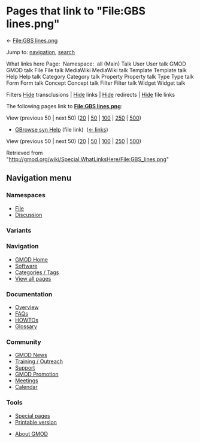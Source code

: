 <div id="mw-page-base" class="noprint">

</div>

<div id="mw-head-base" class="noprint">

</div>

<div id="content" class="mw-body" role="main">

<span id="top"></span>

<div id="mw-js-message" style="display:none;">

</div>



# <span dir="auto">Pages that link to "File:GBS lines.png"</span>

<div id="bodyContent">

<div id="contentSub">

← [File:GBS lines.png](/wiki/File:GBS_lines.png "File:GBS lines.png")

</div>

<div id="jump-to-nav" class="mw-jump">

Jump to: [navigation](#mw-navigation), [search](#p-search)

</div>

<div id="mw-content-text">

What links here Page:  Namespace:  all (Main) Talk User User talk GMOD
GMOD talk File File talk MediaWiki MediaWiki talk Template Template talk
Help Help talk Category Category talk Property Property talk Type Type
talk Form Form talk Concept Concept talk Filter Filter talk Widget
Widget talk

Filters
[Hide](/mediawiki/index.php?title=Special:WhatLinksHere/File:GBS_lines.png&hidetrans=1 "Special:WhatLinksHere/File:GBS lines.png")
transclusions \|
[Hide](/mediawiki/index.php?title=Special:WhatLinksHere/File:GBS_lines.png&hidelinks=1 "Special:WhatLinksHere/File:GBS lines.png")
links \|
[Hide](/mediawiki/index.php?title=Special:WhatLinksHere/File:GBS_lines.png&hideredirs=1 "Special:WhatLinksHere/File:GBS lines.png")
redirects \|
[Hide](/mediawiki/index.php?title=Special:WhatLinksHere/File:GBS_lines.png&hideimages=1 "Special:WhatLinksHere/File:GBS lines.png")
file links

The following pages link to **[File:GBS
lines.png](/wiki/File:GBS_lines.png "File:GBS lines.png")**:

View (previous 50 \| next 50)
([20](/mediawiki/index.php?title=Special:WhatLinksHere/File:GBS_lines.png&limit=20 "Special:WhatLinksHere/File:GBS lines.png")
\|
[50](/mediawiki/index.php?title=Special:WhatLinksHere/File:GBS_lines.png&limit=50 "Special:WhatLinksHere/File:GBS lines.png")
\|
[100](/mediawiki/index.php?title=Special:WhatLinksHere/File:GBS_lines.png&limit=100 "Special:WhatLinksHere/File:GBS lines.png")
\|
[250](/mediawiki/index.php?title=Special:WhatLinksHere/File:GBS_lines.png&limit=250 "Special:WhatLinksHere/File:GBS lines.png")
\|
[500](/mediawiki/index.php?title=Special:WhatLinksHere/File:GBS_lines.png&limit=500 "Special:WhatLinksHere/File:GBS lines.png"))

- [GBrowse syn Help](/wiki/GBrowse_syn_Help "GBrowse syn Help") (file
  link) ‎ <span class="mw-whatlinkshere-tools">([←
  links](/mediawiki/index.php?title=Special:WhatLinksHere&target=GBrowse+syn+Help "Special:WhatLinksHere"))</span>

View (previous 50 \| next 50)
([20](/mediawiki/index.php?title=Special:WhatLinksHere/File:GBS_lines.png&limit=20 "Special:WhatLinksHere/File:GBS lines.png")
\|
[50](/mediawiki/index.php?title=Special:WhatLinksHere/File:GBS_lines.png&limit=50 "Special:WhatLinksHere/File:GBS lines.png")
\|
[100](/mediawiki/index.php?title=Special:WhatLinksHere/File:GBS_lines.png&limit=100 "Special:WhatLinksHere/File:GBS lines.png")
\|
[250](/mediawiki/index.php?title=Special:WhatLinksHere/File:GBS_lines.png&limit=250 "Special:WhatLinksHere/File:GBS lines.png")
\|
[500](/mediawiki/index.php?title=Special:WhatLinksHere/File:GBS_lines.png&limit=500 "Special:WhatLinksHere/File:GBS lines.png"))

</div>

<div class="printfooter">

Retrieved from
"<http://gmod.org/wiki/Special:WhatLinksHere/File:GBS_lines.png>"

</div>

<div id="catlinks" class="catlinks catlinks-allhidden">

</div>

<div class="visualClear">

</div>

</div>

</div>

<div id="mw-navigation">

## Navigation menu

<div id="mw-head">



<div id="left-navigation">

<div id="p-namespaces" class="vectorTabs" role="navigation"
aria-labelledby="p-namespaces-label">

### Namespaces

- <span id="ca-nstab-image"><a href="/wiki/File:GBS_lines.png" accesskey="c"
  title="View the file page [c]">File</a></span>
- <span id="ca-talk"><a
  href="/mediawiki/index.php?title=File_talk:GBS_lines.png&amp;action=edit&amp;redlink=1"
  accesskey="t"
  title="Discussion about the content page [t]">Discussion</a></span>

</div>

<div id="p-variants" class="vectorMenu emptyPortlet" role="navigation"
aria-labelledby="p-variants-label">

### 

### Variants[](#)

<div class="menu">

</div>

</div>

</div>

<div id="right-navigation">





</div>



</div>

</div>

</div>

<div id="mw-panel">

<div id="p-logo" role="banner">

<a href="/wiki/Main_Page"
style="background-image: url(http://gmod.org/images/GMOD-cogs.png);"
title="Visit the main page"></a>

</div>

<div id="p-Navigation" class="portal" role="navigation"
aria-labelledby="p-Navigation-label">

### Navigation

<div class="body">

- <span id="n-GMOD-Home">[GMOD Home](/wiki/Main_Page)</span>
- <span id="n-Software">[Software](/wiki/GMOD_Components)</span>
- <span id="n-Categories-.2F-Tags">[Categories /
  Tags](/wiki/Categories)</span>
- <span id="n-View-all-pages">[View all
  pages](/wiki/Special:AllPages)</span>

</div>

</div>

<div id="p-Documentation" class="portal" role="navigation"
aria-labelledby="p-Documentation-label">

### Documentation

<div class="body">

- <span id="n-Overview">[Overview](/wiki/Overview)</span>
- <span id="n-FAQs">[FAQs](/wiki/Category:FAQ)</span>
- <span id="n-HOWTOs">[HOWTOs](/wiki/Category:HOWTO)</span>
- <span id="n-Glossary">[Glossary](/wiki/Glossary)</span>

</div>

</div>

<div id="p-Community" class="portal" role="navigation"
aria-labelledby="p-Community-label">

### Community

<div class="body">

- <span id="n-GMOD-News">[GMOD News](/wiki/GMOD_News)</span>
- <span id="n-Training-.2F-Outreach">[Training /
  Outreach](/wiki/Training_and_Outreach)</span>
- <span id="n-Support">[Support](/wiki/Support)</span>
- <span id="n-GMOD-Promotion">[GMOD
  Promotion](/wiki/GMOD_Promotion)</span>
- <span id="n-Meetings">[Meetings](/wiki/Meetings)</span>
- <span id="n-Calendar">[Calendar](/wiki/Calendar)</span>

</div>

</div>

<div id="p-tb" class="portal" role="navigation"
aria-labelledby="p-tb-label">

### Tools

<div class="body">

- <span id="t-specialpages"><a href="/wiki/Special:SpecialPages" accesskey="q"
  title="A list of all special pages [q]">Special pages</a></span>
- <span id="t-print"><a
  href="/mediawiki/index.php?title=Special:WhatLinksHere/File:GBS_lines.png&amp;printable=yes"
  rel="alternate" accesskey="p"
  title="Printable version of this page [p]">Printable version</a></span>

</div>

</div>

</div>

</div>

<div id="footer" role="contentinfo">

- <span id="footer-places-about">[About
  GMOD](/wiki/GMOD:About "GMOD:About")</span>

<!-- -->






</div>
